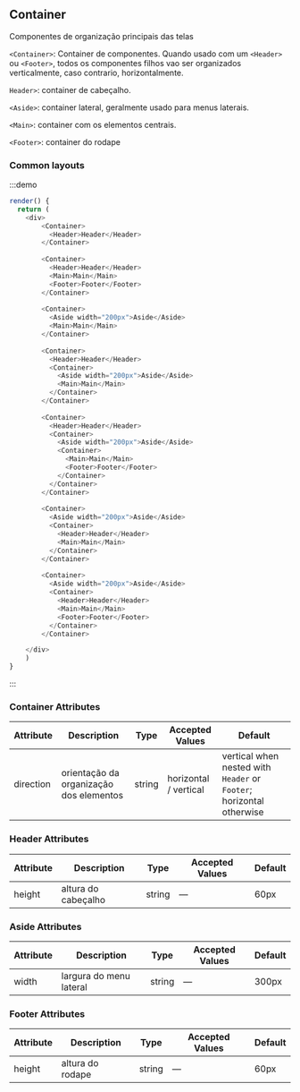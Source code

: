 ## Container
Componentes de organização principais das telas

`<Container>`: Container de componentes. Quando usado com um `<Header>` ou `<Footer>`, todos os componentes filhos vao ser organizados verticalmente, caso contrario, horizontalmente.

`Header>`: container de cabeçalho.

`<Aside>`: container lateral, geralmente usado para menus laterais.

`<Main>`: container com os elementos centrais.

`<Footer>`: container do rodape

### Common layouts

:::demo
```js
render() {
  return (
    <div>
        <Container>
          <Header>Header</Header>
        </Container>
        
        <Container>
          <Header>Header</Header>
          <Main>Main</Main>
          <Footer>Footer</Footer>
        </Container>
        
        <Container>
          <Aside width="200px">Aside</Aside>
          <Main>Main</Main>
        </Container>
        
        <Container>
          <Header>Header</Header>
          <Container>
            <Aside width="200px">Aside</Aside>
            <Main>Main</Main>
          </Container>
        </Container>
        
        <Container>
          <Header>Header</Header>
          <Container>
            <Aside width="200px">Aside</Aside>
            <Container>
              <Main>Main</Main>
              <Footer>Footer</Footer>
            </Container>
          </Container>
        </Container>
        
        <Container>
          <Aside width="200px">Aside</Aside>
          <Container>
            <Header>Header</Header>
            <Main>Main</Main>
          </Container>
        </Container>
        
        <Container>
          <Aside width="200px">Aside</Aside>
          <Container>
            <Header>Header</Header>
            <Main>Main</Main>
            <Footer>Footer</Footer>
          </Container>
        </Container>

    </div>
    )
}
```
:::

### Container Attributes
| Attribute      | Description          | Type      | Accepted Values       | Default  |
|---------- |-------------- |---------- |--------------------------------  |-------- |
| direction | orientação da organização dos elementos | string | horizontal / vertical | vertical when nested with `Header` or `Footer`; horizontal otherwise |

### Header Attributes
| Attribute      | Description          | Type      | Accepted Values       | Default  |
|---------- |-------------- |---------- |--------------------------------  |-------- |
| height | altura do cabeçalho | string | — | 60px |

### Aside Attributes
| Attribute      | Description          | Type      | Accepted Values       | Default  |
|---------- |-------------- |---------- |--------------------------------  |-------- |
| width | largura do menu lateral | string | — | 300px |

### Footer Attributes
| Attribute      | Description          | Type      | Accepted Values       | Default  |
|---------- |-------------- |---------- |--------------------------------  |-------- |
| height | altura do rodape | string | — | 60px |
